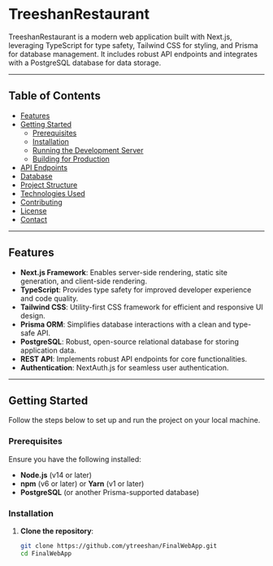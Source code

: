 # TreeshanRestaurant


TreeshanRestaurant is a modern web application built with Next.js, leveraging TypeScript for type safety, Tailwind CSS for styling, and Prisma for database management. It includes robust API endpoints and integrates with a PostgreSQL database for data storage.

---

## Table of Contents

- [Features](#features)
- [Getting Started](#getting-started)
  - [Prerequisites](#prerequisites)
  - [Installation](#installation)
  - [Running the Development Server](#running-the-development-server)
  - [Building for Production](#building-for-production)
- [API Endpoints](#api-endpoints)
- [Database](#database)
- [Project Structure](#project-structure)
- [Technologies Used](#technologies-used)
- [Contributing](#contributing)
- [License](#license)
- [Contact](#contact)

---

## Features

- **Next.js Framework**: Enables server-side rendering, static site generation, and client-side rendering.
- **TypeScript**: Provides type safety for improved developer experience and code quality.
- **Tailwind CSS**: Utility-first CSS framework for efficient and responsive UI design.
- **Prisma ORM**: Simplifies database interactions with a clean and type-safe API.
- **PostgreSQL**: Robust, open-source relational database for storing application data.
- **REST API**: Implements robust API endpoints for core functionalities.
- **Authentication**: NextAuth.js for seamless user authentication.

---

## Getting Started

Follow the steps below to set up and run the project on your local machine.

### Prerequisites

Ensure you have the following installed:

- **Node.js** (v14 or later)
- **npm** (v6 or later) or **Yarn** (v1 or later)
- **PostgreSQL** (or another Prisma-supported database)

### Installation

1. **Clone the repository**:

   ```bash
   git clone https://github.com/ytreeshan/FinalWebApp.git
   cd FinalWebApp
